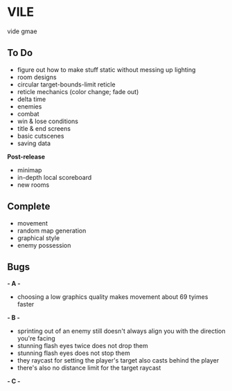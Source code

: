 # VILE
vide gmae

## To Do
- figure out how to make stuff static without messing up lighting
- room designs
- circular target-bounds-limit reticle
- reticle mechanics (color change; fade out)
- delta time
- enemies
- combat
- win & lose conditions
- title & end screens
- basic cutscenes
- saving data

**Post-release**
- minimap
- in-depth local scoreboard
- new rooms

## Complete
- movement
- random map generation
- graphical style
- enemy possession

## Bugs

**- A -**
- choosing a low graphics quality makes movement about 69 tyimes faster

**- B -**
- sprinting out of an enemy still doesn't always align you with the direction you're facing
- stunning flash eyes twice does not drop them
- stunning flash eyes does not stop them
- they raycast for setting the player's target also casts behind the player
- there's also no distance limit for the target raycast

**- C -**

